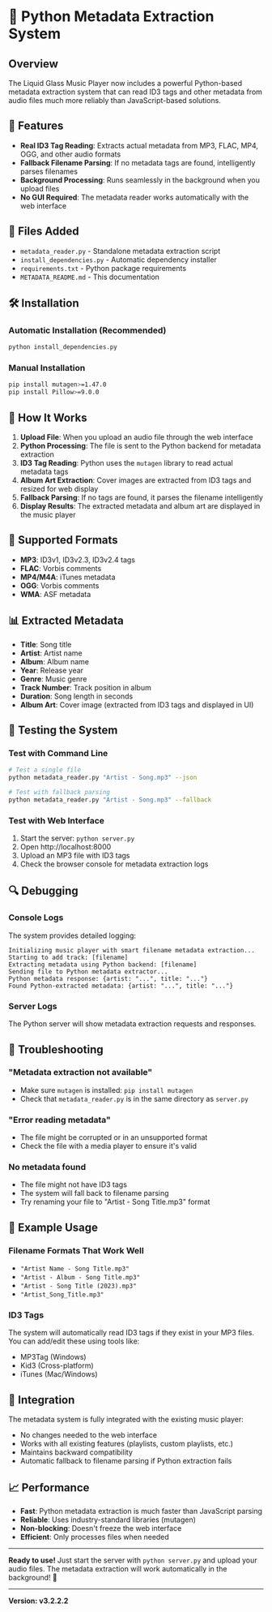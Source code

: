 # 🎵 Python Metadata Extraction System

## Overview

The Liquid Glass Music Player now includes a powerful Python-based metadata extraction system that can read ID3 tags and other metadata from audio files much more reliably than JavaScript-based solutions.

## 🚀 Features

- **Real ID3 Tag Reading**: Extracts actual metadata from MP3, FLAC, MP4, OGG, and other audio formats
- **Fallback Filename Parsing**: If no metadata tags are found, intelligently parses filenames
- **Background Processing**: Runs seamlessly in the background when you upload files
- **No GUI Required**: The metadata reader works automatically with the web interface

## 📁 Files Added

- `metadata_reader.py` - Standalone metadata extraction script
- `install_dependencies.py` - Automatic dependency installer
- `requirements.txt` - Python package requirements
- `METADATA_README.md` - This documentation

## 🛠️ Installation

### Automatic Installation (Recommended)
```bash
python install_dependencies.py
```

### Manual Installation
```bash
pip install mutagen>=1.47.0
pip install Pillow>=9.0.0
```

## 🎯 How It Works

1. **Upload File**: When you upload an audio file through the web interface
2. **Python Processing**: The file is sent to the Python backend for metadata extraction
3. **ID3 Tag Reading**: Python uses the `mutagen` library to read actual metadata tags
4. **Album Art Extraction**: Cover images are extracted from ID3 tags and resized for web display
5. **Fallback Parsing**: If no tags are found, it parses the filename intelligently
6. **Display Results**: The extracted metadata and album art are displayed in the music player

## 🔧 Supported Formats

- **MP3**: ID3v1, ID3v2.3, ID3v2.4 tags
- **FLAC**: Vorbis comments
- **MP4/M4A**: iTunes metadata
- **OGG**: Vorbis comments
- **WMA**: ASF metadata

## 📊 Extracted Metadata

- **Title**: Song title
- **Artist**: Artist name
- **Album**: Album name
- **Year**: Release year
- **Genre**: Music genre
- **Track Number**: Track position in album
- **Duration**: Song length in seconds
- **Album Art**: Cover image (extracted from ID3 tags and displayed in UI)

## 🧪 Testing the System

### Test with Command Line
```bash
# Test a single file
python metadata_reader.py "Artist - Song.mp3" --json

# Test with fallback parsing
python metadata_reader.py "Artist - Song.mp3" --fallback
```

### Test with Web Interface
1. Start the server: `python server.py`
2. Open http://localhost:8000
3. Upload an MP3 file with ID3 tags
4. Check the browser console for metadata extraction logs

## 🔍 Debugging

### Console Logs
The system provides detailed logging:
```
Initializing music player with smart filename metadata extraction...
Starting to add track: [filename]
Extracting metadata using Python backend: [filename]
Sending file to Python metadata extractor...
Python metadata response: {artist: "...", title: "..."}
Found Python-extracted metadata: {artist: "...", title: "..."}
```

### Server Logs
The Python server will show metadata extraction requests and responses.

## 🚨 Troubleshooting

### "Metadata extraction not available"
- Make sure `mutagen` is installed: `pip install mutagen`
- Check that `metadata_reader.py` is in the same directory as `server.py`

### "Error reading metadata"
- The file might be corrupted or in an unsupported format
- Check the file with a media player to ensure it's valid

### No metadata found
- The file might not have ID3 tags
- The system will fall back to filename parsing
- Try renaming your file to "Artist - Song Title.mp3" format

## 🎵 Example Usage

### Filename Formats That Work Well
- `"Artist Name - Song Title.mp3"`
- `"Artist - Album - Song Title.mp3"`
- `"Artist - Song Title (2023).mp3"`
- `"Artist_Song_Title.mp3"`

### ID3 Tags
The system will automatically read ID3 tags if they exist in your MP3 files. You can add/edit these using tools like:
- MP3Tag (Windows)
- Kid3 (Cross-platform)
- iTunes (Mac/Windows)

## 🔄 Integration

The metadata system is fully integrated with the existing music player:
- No changes needed to the web interface
- Works with all existing features (playlists, custom playlists, etc.)
- Maintains backward compatibility
- Automatic fallback to filename parsing if Python extraction fails

## 📈 Performance

- **Fast**: Python metadata extraction is much faster than JavaScript parsing
- **Reliable**: Uses industry-standard libraries (mutagen)
- **Non-blocking**: Doesn't freeze the web interface
- **Efficient**: Only processes files when needed

---

**Ready to use!** Just start the server with `python server.py` and upload your audio files. The metadata extraction will work automatically in the background! 🎉

---

**Version: v3.2.2.2**
